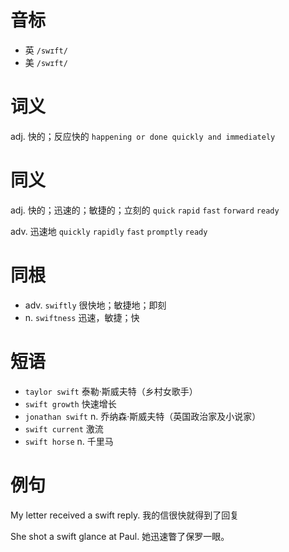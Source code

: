 # 音标

- 英 `/swɪft/`
- 美 `/swɪft/`

# 词义

adj. 快的；反应快的
`happening or done quickly and immediately`

# 同义

adj. 快的；迅速的；敏捷的；立刻的
`quick` `rapid` `fast` `forward` `ready`

adv. 迅速地
`quickly` `rapidly` `fast` `promptly` `ready`

# 同根

- adv. `swiftly` 很快地；敏捷地；即刻
- n. `swiftness` 迅速，敏捷；快

# 短语

- `taylor swift` 泰勒·斯威夫特（乡村女歌手）
- `swift growth` 快速增长
- `jonathan swift` n. 乔纳森·斯威夫特（英国政治家及小说家）
- `swift current` 激流
- `swift horse` n. 千里马

# 例句

My letter received a swift reply.
我的信很快就得到了回复

She shot a swift glance at Paul.
她迅速瞥了保罗一眼。


